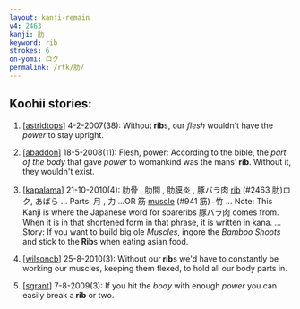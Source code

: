 ```yaml
---
layout: kanji-remain
v4: 2463
kanji: 肋
keyword: rib
strokes: 6
on-yomi: ロク
permalink: /rtk/肋/
---
```


## Koohii stories: 

1) [<a href="http://kanji.koohii.com/profile/astridtops">astridtops</a>] 4-2-2007(38): Without<strong> rib</strong>s, our <em>flesh</em> wouldn&#039;t have the <em>power</em> to stay upright.

2) [<a href="http://kanji.koohii.com/profile/abaddon">abaddon</a>] 18-5-2008(11): Flesh, power: According to the bible, the <em>part of the body</em> that gave <em>power</em> to womankind was the mans&#039;<strong> rib</strong>. Without it, they wouldn&#039;t exist.

3) [<a href="http://kanji.koohii.com/profile/kapalama">kapalama</a>] 21-10-2010(4): 肋骨 , 肋間 , 肋膜炎 , 豚バラ肉 <a href="../v4/2463.html">rib</a> (#2463 肋)ロク, あばら ... Parts: 月 , 力 ...OR 筋 <a href="../v4/941.html">muscle</a> (#941 筋)−竹 ... Note: This Kanji is where the Japanese word for spareribs 豚バラ肉 comes from. When it is in that shortened form in that phrase, it is written in kana. ... Story: If you want to build big ole <em>Muscles</em>, ingore the <em>Bamboo Shoots</em> and stick to the<strong> Rib</strong>s when eating asian food.

4) [<a href="http://kanji.koohii.com/profile/wilsoncb">wilsoncb</a>] 25-8-2010(3): Without our<strong> rib</strong>s we&#039;d have to constantly be working our muscles, keeping them flexed, to hold all our body parts in.

5) [<a href="http://kanji.koohii.com/profile/sgrant">sgrant</a>] 7-8-2009(3): If you hit the <em>body</em> with enough <em>power</em> you can easily break a<strong> rib</strong> or two.

